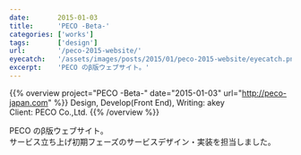 ```yaml
---
date:       2015-01-03
title:      'PECO -Beta-'
categories: ['works']
tags:       ['design']
url:        '/peco-2015-website/'
eyecatch:   '/assets/images/posts/2015/01/peco-2015-website/eyecatch.png'
excerpt:    'PECO のβ版ウェブサイト。'
---
```


{{% overview project="PECO -Beta-" date="2015-01-03" url="http://peco-japan.com" %}}
Design, Develop(Front End), Writing: akey  
Client: PECO Co.,Ltd.
{{% /overview %}}

PECO のβ版ウェブサイト。  
サービス立ち上げ初期フェーズのサービスデザイン・実装を担当しました。
